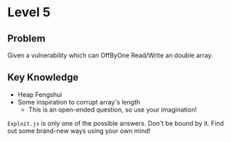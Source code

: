 # Level 5

## Problem

Given a vulnerability which can OffByOne Read/Write an double array.

## Key Knowledge

- Heap Fengshui
- Some inspiration to corrupt array's length
    - This is an open-ended question, so use your imagination!

`Exploit.js` is only one of the possible answers. Don't be bound by it.
Find out some brand-new ways using your own mind!
